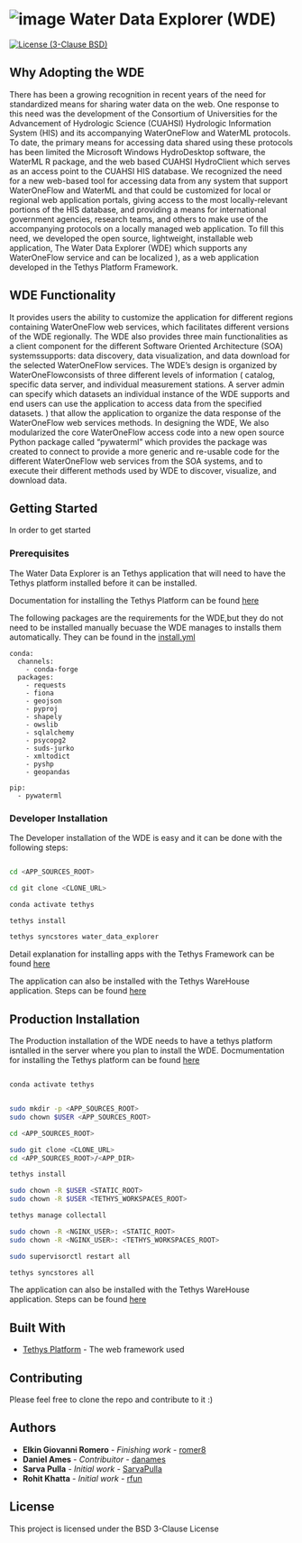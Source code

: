 # ![image](https://drive.google.com/uc?export=view&id=1ACAkrm6PsfdWzXnpMOL4uwfKwbTqqkQZ) Water Data Explorer (WDE)

[![License (3-Clause BSD)](https://img.shields.io/badge/license-BSD%203--Clause-yellow.svg)](https://github.com/BYU-Hydroinformatics/Water-Data-Explorer/blob/master/LICENSE)
## Why Adopting the WDE

There has been a growing recognition in recent years of the need for standardized means for sharing water data on the web. One response to this need was the development of the Consortium of Universities for the Advancement of Hydrologic Science (CUAHSI) Hydrologic Information System (HIS) and its accompanying WaterOneFlow and WaterML protocols. To date, the primary means for accessing data shared using these protocols has been limited the Microsoft Windows HydroDesktop software, the WaterML R package, and the web based CUAHSI HydroClient which serves as an access point to the CUAHSI HIS database. We recognized the need for a new web-based tool for accessing data from any system that support WaterOneFlow and WaterML and that could be customized for local or regional web application portals, giving access to the most locally-relevant portions of the HIS database, and providing a means for international government agencies, research teams, and others to make use of the accompanying protocols on a locally managed web application. To fill this need, we developed the open source, lightweight, installable web application, The Water Data Explorer (WDE) which supports any WaterOneFlow service and can be localized ), as a web application developed in the Tethys Platform Framework.


## WDE Functionality

 It provides users the ability to customize the application for different regions containing WaterOneFlow web services, which facilitates different versions of the WDE regionally. The WDE also provides three main functionalities as a client component for the different Software Oriented Architecture (SOA) systemssupports: data discovery, data visualization, and data download for the selected WaterOneFlow services. The WDE’s design is organized by WaterOneFlowconsists of three different levels of information ( catalog, specific data server, and individual measurement stations. A server admin can specify which datasets an individual instance of the WDE supports and end users can use the application to access data from the specified datasets. ) that allow the application to organize the data response of the WaterOneFlow web services methods. In designing the WDE, We also modularized the core WaterOneFlow access code into a new open source Python package called “pywaterml” which provides the  package was created to connect to provide a more generic and re-usable code for the different WaterOneFlow web services from the SOA systems, and to execute their different methods used by WDE to discover, visualize, and download data.


## Getting Started

In order to get started

### Prerequisites

The Water Data Explorer is an Tethys application that will need to have the Tethys platform installed before it can be installed.

Documentation for installing the Tethys Platform can be found [here](http://docs.tethysplatform.org/en/stable/installation.html)

The following packages are the requirements for the WDE,but they do not need to be installed manually becuase the WDE manages to installs them automatically. They can be found in the [install.yml](https://github.com/BYU-Hydroinformatics/Water-Data-Explorer/blob/master/install.yml)

```
conda:
  channels:
    - conda-forge
  packages:
    - requests
    - fiona
    - geojson
    - pyproj
    - shapely
    - owslib
    - sqlalchemy
    - psycopg2
    - suds-jurko
    - xmltodict
    - pyshp
    - geopandas

pip:
  - pywaterml
```

### Developer Installation

The Developer installation of the WDE is easy and it can be done with the following steps:


```bash

cd <APP_SOURCES_ROOT>

cd git clone <CLONE_URL>

conda activate tethys

tethys install

tethys syncstores water_data_explorer

```

Detail explanation for installing apps with the Tethys Framework can be found [here](http://docs.tethysplatform.org/en/stable/installation/application.html)

The application can also be installed with the Tethys WareHouse application. Steps can be found [here](https://tethys-app-warehouse.readthedocs.io/en/latest/)


## Production Installation

The Production installation of the WDE needs to have a tethys platform isntalled in the server where you plan to install the WDE.
Docmumentation for installing the Tethys platform can be found [here](http://docs.tethysplatform.org/en/stable/installation/production.html)

```bash

conda activate tethys


sudo mkdir -p <APP_SOURCES_ROOT>
sudo chown $USER <APP_SOURCES_ROOT>

cd <APP_SOURCES_ROOT>

sudo git clone <CLONE_URL>
cd <APP_SOURCES_ROOT>/<APP_DIR>

tethys install

sudo chown -R $USER <STATIC_ROOT>
sudo chown -R $USER <TETHYS_WORKSPACES_ROOT>

tethys manage collectall

sudo chown -R <NGINX_USER>: <STATIC_ROOT>
sudo chown -R <NGINX_USER>: <TETHYS_WORKSPACES_ROOT>

sudo supervisorctl restart all

tethys syncstores all

```
The application can also be installed with the Tethys WareHouse application. Steps can be found [here](https://tethys-app-warehouse.readthedocs.io/en/latest/)


## Built With

* [Tethys Platform](http://docs.tethysplatform.org/en/stable/index.html) - The web framework used

## Contributing

Please feel free to clone the repo and contribute to it :)


## Authors

* **Elkin Giovanni Romero** - *Finishing work* - [romer8](https://github.com/romer8)
* **Daniel Ames** - *Contribuitor* - [danames](https://github.com/danames)
* **Sarva Pulla** - *Initial work* - [SarvaPulla](https://github.com/SarvaPulla)
* **Rohit Khatta** - *Initial work* - [rfun](https://github.com/rfun)


## License

This project is licensed under the BSD 3-Clause License
